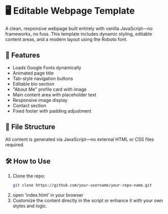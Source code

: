 # 🖥️ Editable Webpage Template

A clean, responsive webpage built entirely with vanilla JavaScript—no frameworks, no fuss. This template includes dynamic styling, editable content areas, and a modern layout using the Roboto font.

## 🚀 Features

- Loads Google Fonts dynamically
- Animated page title
- Tab-style navigation buttons
- Editable bio section
- "About Me" profile card with image
- Main content area with placeholder text
- Responsive image display
- Contact section
- Fixed footer with padding adjustment

## 📁 File Structure

All content is generated via JavaScript—no external HTML or CSS files required.

## 🛠️ How to Use

1. Clone the repo:
   ```bash
   git clone https://github.com/your-username/your-repo-name.git
2. open 'index.html' in your browser
3. Customize the content directly in the script or enhance it with your own styles and logic.
